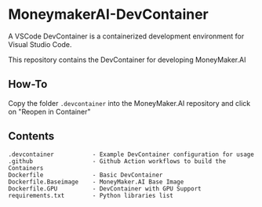 # MoneymakerAI-DevContainer

A VSCode DevContainer is a containerized development environment for Visual Studio Code.

This repository contains the DevContainer for developing MoneyMaker.AI

## How-To

Copy the folder `.devcontainer` into the MoneyMaker.AI repository and click on "Reopen in Container"

## Contents

```
.devcontainer           - Example DevContainer configuration for usage
.github                 - Github Action workflows to build the Containers
Dockerfile              - Basic DevContainer
Dockerfile.Baseimage    - MoneyMaker.AI Base Image
Dockerfile.GPU          - DevContainer with GPU Support
requirements.txt        - Python libraries list
```